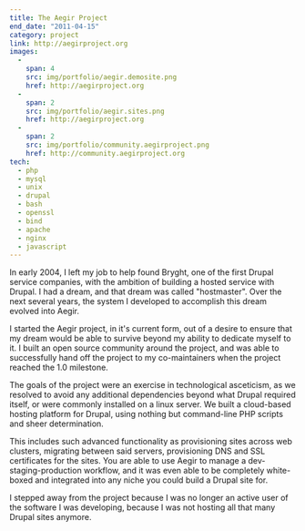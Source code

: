 ```yaml
---
title: The Aegir Project
end_date: "2011-04-15"
category: project
link: http://aegirproject.org
images:
  - 
    span: 4 
    src: img/portfolio/aegir.demosite.png
    href: http://aegirproject.org
  - 
    span: 2
    src: img/portfolio/aegir.sites.png
    href: http://aegirproject.org
  - 
    span: 2
    src: img/portfolio/community.aegirproject.png
    href: http://community.aegirproject.org
tech:
  - php
  - mysql
  - unix
  - drupal
  - bash
  - openssl
  - bind
  - apache
  - nginx
  - javascript
---
```

In early 2004, I left my job to help found Bryght, one of the first Drupal service companies, with the ambition of building a hosted service with Drupal. I had a dream, and that dream was called "hostmaster". Over the next several years, the system I developed to accomplish this dream evolved into Aegir.

I started the Aegir project, in it's current form, out of a desire to ensure that my dream would be able to survive beyond my ability to dedicate myself to it. I built an open source community around the project, and was able to successfully hand off the project to my co-maintainers when the project reached the 1.0 milestone.

The goals of the project were an exercise in technological asceticism, as we resolved to avoid any additional dependencies beyond what Drupal required itself, or were commonly installed on a linux server. We built a cloud-based hosting platform for Drupal, using nothing but command-line PHP scripts and sheer determination.

This includes such advanced functionality as provisioning sites across web clusters, migrating between said servers, provisioning DNS and SSL certificates for the sites. You are able to use Aegir to manage a dev-staging-production workflow, and it was even able to be completely white-boxed and integrated into any niche you could build a Drupal site for.

I stepped away from the project because I was no longer an active user of the software I was developing, because I was not hosting all that many Drupal sites anymore.

